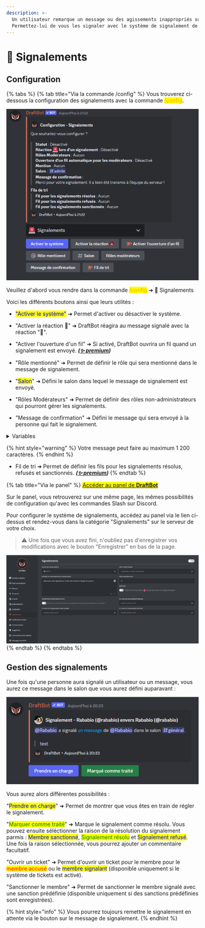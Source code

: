 ```yaml
---
description: >-
  Un utilisateur remarque un message ou des agissements inappropriés sur votre serveur ?
  Permettez-lui de vous les signaler avec le système de signalement de DraftBot !
---
```


# 🚨 Signalements

## Configuration

{% tabs %}
{% tab title="Via la commande /config" %}
 Vous trouverez ci-dessous la configuration des signalements avec la commande <mark style="color:orange;">/config</mark>.

![Aperçu du système](../.gitbook/assets/report/config-report.png)

Veuillez d'abord vous rendre dans la commande <mark style="color:orange;">/config</mark> ➜ 🚨 Signalements

Voici les différents boutons ainsi que leurs utilités :
- <mark style="color:blue;">"Activer le système"</mark> ➜ Permet d'activer ou désactiver le système.
- "Activer la réaction 🚨" ➜ DraftBot réagira au message signalé avec la réaction "🚨".

- "Activer l'ouverture d'un fil" ➜ Si activé, DraftBot ouvrira un fil quand un signalement est envoyé. **_([✨ premium](https://draftbot.fr/premium))_**
- "Rôle mentionné" ➜ Permet de définir le rôle qui sera mentionné dans le message de signalement.
- "<mark style="color:blue;">Salon</mark>" ➜ Défini le salon dans lequel le message de signalement est envoyé.
- "Rôles Modérateurs" ➜ Permet de définir des rôles non-administrateurs qui pourront gérer les signalements.
- "Message de confirmation" ➜ Défini le message qui sera envoyé à la personne qui fait le signalement.
<details>
<summary>Variables</summary>
Les variables sont des bouts de texte qui évoluent suivant la personne, le serveur, le salon ou encore le temps. Voici celles utilisables dans les motifs de signalement de DraftBot.

- `{user}` ➜ Mention du membre
- `{user.id}` ➜ Identifiant du membre
- `{user.username}` ➜ Pseudo du membre
- `{user.nickname}` ➜ Surnom ou pseudo du membre
- `{server}` ➜ Nom du serveur
- `{server.id}` ➜ Identifiant du serveur
- `{server.name}` ➜ Nom du serveur
- `{server.membercount}` ➜ Nombre de membres sur le serveur
- `{channel}` ➜ Mentions du salon
- `{channel.id}` ➜ Identifiant du salon
- `{channel.name}` ➜ Nom du salon
- `{date}` ➜ Date actuelle (JJ/MM/AAAA)
- `{time}` ➜ Heure actuelle (HH:MM)
- `{timestamp}` ➜ Timestamp actuel en secondes
</details>

{% hint style="warning" %}
Votre message peut faire au maximum 1 200 caractères.
{% endhint %}

- Fil de tri  ➜ Permet de définir les fils pour les signalements résolus, refusés et sanctionnés. **_([✨ premium](https://draftbot.fr/premium))_**
{% endtab %}

{% tab title="Via le panel" %}
<mark style="color:blue;">[Accéder au panel de **DraftBot**](https://draftbot.fr/dashboard)</mark>

Sur le panel, vous retrouverez sur une même page, les mêmes possibilités de configuration qu'avec les commandes Slash sur Discord.

Pour configurer le système de signalements, accédez au panel via le lien ci-dessus et rendez-vous dans la catégorie "Signalements" sur le serveur de votre choix.

> ⚠️ Une fois que vous avez fini, n'oubliez pas d'enregistrer vos modifications avec le bouton "Enregistrer" en bas de la page.

![Panel de configuration des niveaux](../.gitbook/assets/report/dashboard.png)
{% endtab %}
{% endtabs %}

## Gestion des signalements

Une fois qu'une personne aura signalé un utilisateur ou un message, vous aurez ce message dans le salon que vous aurez défini auparavant :

![message de signalement](../.gitbook/assets/report/report.png)
<!--A changer : faute d'orthographe dans le message-->

Vous aurez alors différentes possibilités :



"<mark style="color:blue;">Prendre en charge</mark>" ➜ Permet de montrer que vous êtes en train de régler le signalement.

"<mark style="color:green;">Marquer comme traité</mark>" ➜ Marque le signalement comme résolu.
Vous pouvez ensuite séléctionner la raison de la résolution du signalement parmis :
<mark style="color:blue;">Membre sanctionné</mark>, <mark style="color:green;">Signalement résolu</mark> et <mark style="color:blue;">Signalement refusé</mark>.
Une fois la raison sélectionnée, vous pourrez ajouter un commentaire facultatif.

"Ouvrir un ticket" ➜ Permet d'ouvrir un ticket pour le membre pour le <mark style="color:red;">membre accusé</mark> ou le <mark style="color:blue;">membre signalant</mark> (disponible uniquement si le système de tickets est activé).

"Sanctionner le membre" ➜ Permet de sanctionner le membre signalé avec une sanction prédéfinie (disponible uniquement si des sanctions prédéfinies sont enregistrées).

{% hint style="info" %}
Vous pourrez toujours remettre le signalement en attente via le bouton sur le message de signalement.
{% endhint %}